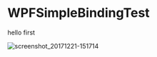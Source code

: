 # WPFSimpleBindingTest

hello first

![screenshot_20171221-151714](https://raw.githubusercontent.com/Sia819/WPFSimpleBindingTest/master/testing.gif)
